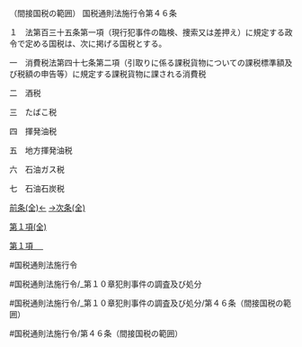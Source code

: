 （間接国税の範囲）
国税通則法施行令第４６条

１　法第百三十五条第一項（現行犯事件の臨検、捜索又は差押え）に規定する政令で定める国税は、次に掲げる国税とする。

一　消費税法第四十七条第二項（引取りに係る課税貨物についての課税標準額及び税額の申告等）に規定する課税貨物に課される消費税

二　酒税

三　たばこ税

四　揮発油税

五　地方揮発油税

六　石油ガス税

七　石油石炭税

[前条(全)←](国税通則法施行＿令＿第４５条_.md)    [→次条(全)](国税通則法施行＿令＿第４７条_.md)

[第１項(全)](国税通則法施行＿令＿第４６条第１項_.md)  

[第１項 　 ](国税通則法施行＿令＿第４６条第１項.md)  

#国税通則法施行令

#国税通則法施行令/_第１０章犯則事件の調査及び処分

#国税通則法施行令/_第１０章犯則事件の調査及び処分/第４６条（間接国税の範囲）

#国税通則法施行令/第４６条（間接国税の範囲）

